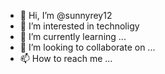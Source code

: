 - 👋 Hi, I’m @sunnyrey12
- 👀 I’m interested in technoligy
- 🌱 I’m currently learning ...
- 💞️ I’m looking to collaborate on ...
- 📫 How to reach me ...

<!---
sunnyrey12/sunnyrey12 is a ✨ special ✨ repository because its `README.md` (this file) appears on your GitHub profile.
You can click the Preview link to take a look at your changes.
--->
